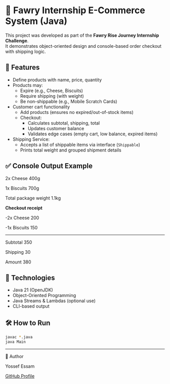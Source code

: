 # 🛒 Fawry Internship E-Commerce System (Java)

This project was developed as part of the **Fawry Rise Journey Internship Challenge**.  
It demonstrates object-oriented design and console-based order checkout with shipping logic.

## 📌 Features

- Define products with name, price, quantity
- Products may:
  - Expire (e.g., Cheese, Biscuits)
  - Require shipping (with weight)
  - Be non-shippable (e.g., Mobile Scratch Cards)
- Customer cart functionality
  - Add products (ensures no expired/out-of-stock items)
  - Checkout:
    - Calculates subtotal, shipping, total
    - Updates customer balance
    - Validates edge cases (empty cart, low balance, expired items)
- Shipping Service:
  - Accepts a list of shippable items via interface (`Shippable`)
  - Prints total weight and grouped shipment details

## ✅ Console Output Example

2x Cheese 400g

1x Biscuits 700g

Total package weight 1.1kg

**Checkout receipt**

  -2x Cheese 200

  -1x Biscuits 150
  
-------------------------
Subtotal 350

Shipping 30

Amount 380


## 🧠 Technologies

- Java 21 (OpenJDK)
- Object-Oriented Programming
- Java Streams & Lambdas (optional use)
- CLI-based output

## 🛠 How to Run

```bash
javac *.java
java Main
```
-------------------------
👤 Author

Yossef Essam

<a href="https://github.com/YossefEFM">GitHub Profile</a>

